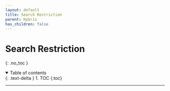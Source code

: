 ```yaml
---
layout: default
title: Search Restriction
parent: Hybris
has_children: false
---
```


# Search Restriction

{: .no_toc }

<details open markdown="block">
  <summary>
    Table of contents
  </summary>
  {: .text-delta }
1. TOC
{:toc}
</details>

---